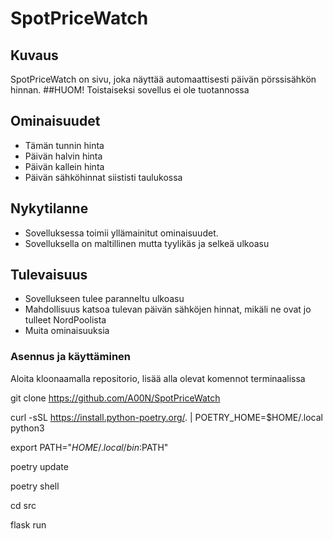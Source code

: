 # SpotPriceWatch

## Kuvaus
SpotPriceWatch on sivu, joka näyttää automaattisesti päivän pörssisähkön hinnan.
##HUOM! Toistaiseksi sovellus ei ole tuotannossa
## Ominaisuudet
- Tämän tunnin hinta
- Päivän halvin hinta
- Päivän kallein hinta
- Päivän sähköhinnat siististi taulukossa


## Nykytilanne
- Sovelluksessa toimii yllämainitut ominaisuudet.
- Sovelluksella on maltillinen mutta tyylikäs ja selkeä ulkoasu

## Tulevaisuus
- Sovellukseen tulee paranneltu ulkoasu
- Mahdollisuus katsoa tulevan päivän sähköjen hinnat, mikäli ne ovat jo tulleet NordPoolista
- Muita ominaisuuksia

### Asennus ja käyttäminen

Aloita kloonaamalla repositorio, lisää alla olevat komennot terminaalissa

git clone https://github.com/A00N/SpotPriceWatch

curl -sSL https://install.python-poetry.org/. | POETRY_HOME=$HOME/.local python3 

export PATH="$HOME/.local/bin:$PATH"

poetry update

poetry shell

cd src

flask run
